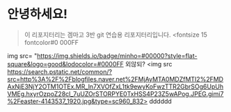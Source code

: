 # 안녕하세요!
> 이 리포지터리는 겜마고 3반 git 연습용 리포지터리입니다.
<fontsize 15
fontcolor#0
000FF





img src= "https://img.shields.io/badge/minho=#00000?style=flat-square&logo=good&lodocolor=#0000FF
외않되?
<img src https://search.pstatic.net/common/?src=http%3A%2F%2Fblogfiles.naver.net%2FMjAyMTA0MDZfMTI2%2FMDAxNjE3NjY2OTM1OTEx.MR_ln7XVOfZxL1tk9ewyKoFwzTTR2GbrSOg6UpUhVMEg.hxyrOzpoZ28cl_7uUZOrSTORPYE0TxHSS4P23Z5wAPog.JPEG.gimi7%2Feaster-4143537_1920.jpg&type=sc960_832>
dddddd
